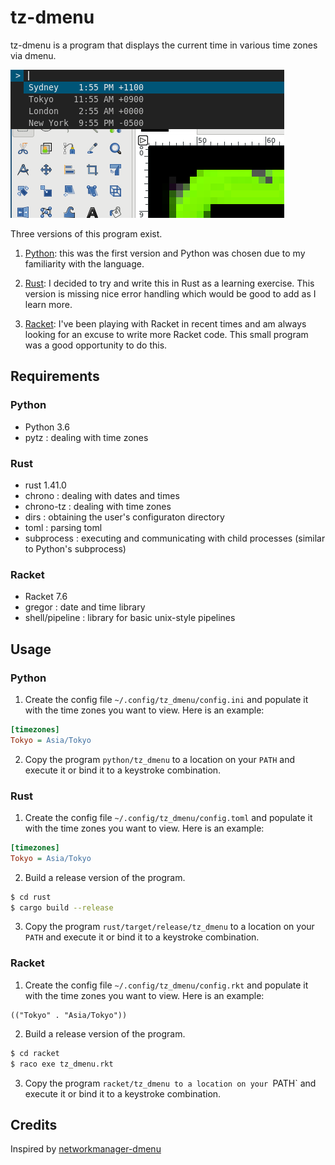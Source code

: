 # tz-dmenu
tz-dmenu is a program that displays the current time in various time zones via dmenu.

![Screenshot of tz-dmenu](screenshot.png "Screenshot of tz-dmenu")

Three versions of this program exist.
1. [Python](python/): this was the first version and Python was chosen due to my familiarity with the language.

2. [Rust](rust/): I decided to try and write this in Rust as a learning exercise. This version is missing nice error handling which would be good to add as I learn more.

3. [Racket](racket/): I've been playing with Racket in recent times and am always looking for an excuse to write more Racket code. This small program was a good opportunity to do this.

## Requirements

### Python
- Python 3.6
- pytz : dealing with time zones

### Rust
- rust 1.41.0
- chrono : dealing with dates and times
- chrono-tz : dealing with time zones
- dirs : obtaining the user's configuraton directory
- toml : parsing toml
- subprocess : executing and communicating with child processes (similar to Python's subprocess)

### Racket
- Racket 7.6
- gregor : date and time library
- shell/pipeline : library for basic unix-style pipelines

## Usage

### Python
1. Create the config file `~/.config/tz_dmenu/config.ini` and populate it with the time zones you want to view. Here is an example:
```ini
[timezones]
Tokyo = Asia/Tokyo
```

2. Copy the program `python/tz_dmenu` to a location on your `PATH` and execute it or bind it to a keystroke combination.

### Rust
1. Create the config file `~/.config/tz_dmenu/config.toml` and populate it with the time zones you want to view. Here is an example:
```ini
[timezones]
Tokyo = Asia/Tokyo
```

2. Build a release version of the program.
```bash
$ cd rust
$ cargo build --release
```

3. Copy the program `rust/target/release/tz_dmenu` to a location on your `PATH` and execute it or bind it to a keystroke combination.

### Racket
1. Create the config file `~/.config/tz_dmenu/config.rkt` and populate it with the time zones you want to view. Here is an example:
```racket
(("Tokyo" . "Asia/Tokyo"))
```

2. Build a release version of the program.
```bash
$ cd racket
$ raco exe tz_dmenu.rkt
```

3. Copy the program `racket/tz_dmenu to a location on your `PATH` and execute it or bind it to a keystroke combination.

## Credits
Inspired by [networkmanager-dmenu](https://github.com/firecat53/networkmanager-dmenu)
